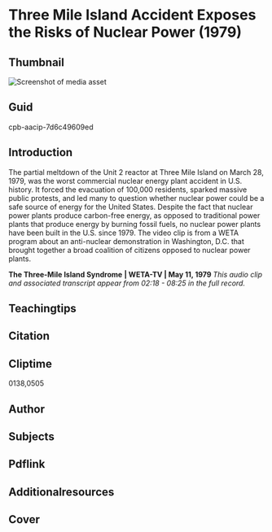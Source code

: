 # Three Mile Island Accident Exposes the Risks of Nuclear Power (1979)

## Thumbnail

![Screenshot of media asset](https://s3.amazonaws.com/americanarchive.org/primary_source_sets/05-7d6c49609ed.jpg "Screenshot media asset")

## Guid
cpb-aacip-7d6c49609ed

## Introduction

The partial meltdown of the Unit 2 reactor at Three Mile Island on March 28, 1979, was the worst commercial nuclear energy plant accident in U.S. history. It forced the evacuation of 100,000 residents, sparked massive public protests, and led many to question whether nuclear power could be a safe source of energy for the United States. Despite the fact that nuclear power plants produce carbon-free energy, as opposed to traditional power plants that produce energy by burning fossil fuels, no nuclear power plants have been built in the U.S. since 1979.  The video clip is from a WETA program about an anti-nuclear demonstration in Washington, D.C. that brought together a broad coalition of citizens opposed to nuclear power plants.

<b>The Three-Mile Island Syndrome</b>
<b>| WETA-TV | May 11, 1979 </b>
<i>This audio clip and associated transcript appear from 02:18 - 08:25 in the full record.</i>

## Teachingtips

## Citation

## Cliptime

0138,0505

## Author
## Subjects
## Pdflink
## Additionalresources
## Cover
